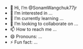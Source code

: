 - 👋 Hi, I’m @SonamWangchuk77jr
- 👀 I’m interested in ...
- 🌱 I’m currently learning ...
- 💞️ I’m looking to collaborate on ...
- 📫 How to reach me ...
- 😄 Pronouns: ...
- ⚡ Fun fact: ...

<!---
SonamWangchuk77jr/SonamWangchuk77jr is a ✨ special ✨ repository because its `README.md` (this file) appears on your GitHub profile.
You can click the Preview link to take a look at your changes.
--->
